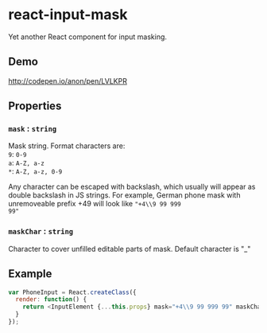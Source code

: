 # react-input-mask

Yet another React component for input masking.

## Demo
http://codepen.io/anon/pen/LVLKPR

## Properties
### `mask` : `string`

Mask string. Format characters are:<br/>
<code>9</code>: <code>0-9</code><br/>
<code>a</code>: <code>A-Z, a-z</code><br/>
<code>*</code>: <code>A-Z, a-z, 0-9</code>

Any character can be escaped with backslash, which usually will appear as double backslash in JS strings. For example, German phone mask with unremoveable prefix +49 will look like <code>"+4\\\\9 99 999 99"</code>

### `maskChar` : `string`

Character to cover unfilled editable parts of mask. Default character is "_"

## Example
```js
var PhoneInput = React.createClass({
  render: function() {
    return <InputElement {...this.props} mask="+4\\9 99 999 99" maskChar=" "/>;
  }
});
```
